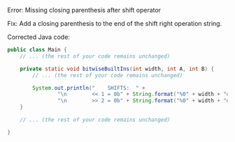 Error: Missing closing parenthesis after shift operator

Fix: Add a closing parenthesis to the end of the shift right operation string.

Corrected Java code:

```java
public class Main {
    // ... (the rest of your code remains unchanged)

    private static void bitwiseBuiltIns(int width, int A, int B) {
        // ... (the rest of your code remains unchanged)

        System.out.println("    SHIFTS:  " +
                "\n        << 1 = 0b" + String.format("%0" + width + "d", (((A << 1) & mask))) +
                "\n        >> 2 = 0b" + String.format("%0" + width + "d", (((A >> 2) & mask)))); // add closing parenthesis
    }

    // ... (the rest of your code remains unchanged)

}
```
